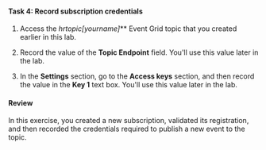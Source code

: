 #### Task 4: Record subscription credentials

1.  Access the **hrtopic*[yourname]*** Event Grid topic that you created earlier in this lab.

1.  Record the value of the **Topic Endpoint** field. You'll use this value later in the lab.

1.  In the **Settings** section, go to the **Access keys** section, and then record the value in the **Key 1** text box. You'll use this value later in the lab.

#### Review

In this exercise, you created a new subscription, validated its registration, and then recorded the credentials required to publish a new event to the topic.